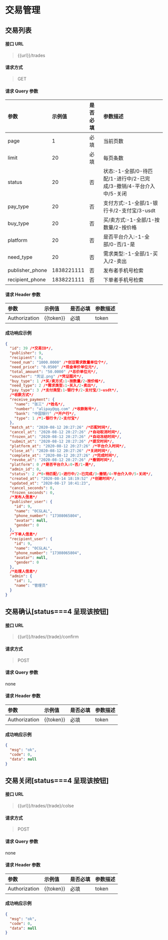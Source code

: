 # 交易管理

## 交易列表

#### 接口 URL

> {{url}}/trades

#### 请求方式

> GET

#### 请求 Query 参数

| 参数            | 示例值     | 是否必填 | 参数描述                                                           |
| :-------------- | :--------- | :------- | :----------------------------------------------------------------- |
| page            | 1          | 必填     | 当前页数                                                           |
| limit           | 20         | 必填     | 每页条数                                                           |
| status          | 20         | 否       | 状态:-1-全部/0-待匹配/1-进行中/2-已完成/3-撤销/4-平台介入中/5-关闭 |
| pay_type        | 20         | 否       | 支付方式:-1-全部/1-银行卡/2-支付宝/3-usdt                          |
| buy_type        | 20         | 否       | 买/卖方式:-1-全部/1-按数量/2-按价格                                |
| platform        | 20         | 否       | 是否平台介入:-1-全部/0-否/1-是                                     |
| need_type       | 20         | 否       | 需求类型:-1-全部/1-买入/2-卖出                                     |
| publisher_phone | 1838221111 | 否       | 发布者手机号检索                                                   |
| recipient_phone | 1838221111 | 否       | 下单者手机号检索                                                   |

#### 请求 Header 参数

| 参数          | 示例值    | 是否必填 | 参数描述 |
| :------------ | :-------- | :------- | :------- |
| Authorization | {{token}} | 必填     | token    |

#### 成功响应示例

```json
{
  "id": 39 /*交易ID*/,
  "publisher": 9,
  "recipient": 0,
  "need_num": "1000.0000" /*创豆需求数量单位个*/,
  "need_price": "0.0500" /*现金单价单位元*/,
  "total_amount": "50.0000" /*总价单位元*/,
  "voucher": "凭证.png" /*凭证图片*/,
  "buy_type": 1 /*买/卖方式:1-按数量/2-按价格*/,
  "need_type": 2 /*需求类型:1-买入/2-卖出*/,
  "pay_type": 3 /*支付类型:1-银行卡/2-支付宝/3-usdt*/,
  /*收款方式*/
  "receive_payment": {
    "name": "张三" /*姓名*/,
    "number": "alipay@qq.com" /*收款账号*/,
    "bank": "中国银行" /*开户行*/,
    "type": 1 /*1-银行卡/2-支付宝*/
  },
  "match_at": "2020-08-12 20:27:26" /*匹配时间*/,
  "cancel_at": "2020-08-12 20:27:26" /*自动取消时间*/,
  "frozen_at": "2020-08-12 20:27:26" /*自动冻结时间*/,
  "submit_at": "2020-08-12 20:27:26" /*提交时间*/,
  "platform_at": "2020-08-12 20:27:26" /*平台介入时间*/,
  "close_at": "2020-08-12 20:27:26" /*关闭时间*/,
  "complete_at": "2020-08-12 20:27:26" /*完成时间*/,
  "revoke_at": "2020-08-12 20:27:26" /*撤销时间*/,
  "platform": 0 /*是否平台介入:0-否/1-是*/,
  "admin_id": 0,
  "status": 2 /*0-待匹配/1-进行中/2-已完成/3-撤销/4-平台介入中/5-关闭*/,
  "created_at": "2020-08-14 18:19:52" /*创建时间*/,
  "updated_at": "2020-08-17 10:41:23",
  "cancel_seconds": 0,
  "frozen_seconds": 0,
  /*发布人信息*/
  "publisher_user": {
    "id": 9,
    "name": "0CGLAL",
    "phone_number": "17308065804",
    "avatar": null,
    "gender": 0
  },
  /*下单人信息*/
  "recipient_user": {
    "id": 9,
    "name": "0CGLAL",
    "phone_number": "17308065804",
    "avatar": null,
    "gender": 0
  },
  /*处理人信息*/
  "admin": {
    "id": 1,
    "name": "管理员"
  }
}
```

## 交易确认[status===4 呈现该按钮]

#### 接口 URL

> {{url}}/trades/{trade}/confirm

#### 请求方式

> POST

#### 请求 Query 参数

none

#### 请求 Header 参数

| 参数          | 示例值    | 是否必填 | 参数描述 |
| :------------ | :-------- | :------- | :------- |
| Authorization | {{token}} | 必填     | token    |

#### 成功响应示例

```json
{
  "msg": "ok",
  "code": 0,
  "data": null
}
```

## 交易关闭[status===4 呈现该按钮]

#### 接口 URL

> {{url}}/trades/{trade}/colse

#### 请求方式

> POST

#### 请求 Query 参数

none

#### 请求 Header 参数

| 参数          | 示例值    | 是否必填 | 参数描述 |
| :------------ | :-------- | :------- | :------- |
| Authorization | {{token}} | 必填     | token    |

#### 成功响应示例

```json
{
  "msg": "ok",
  "code": 0,
  "data": null
}
```
